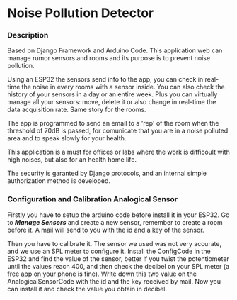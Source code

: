 # Noise Pollution Detector
### Description

Based on Django Framework and Arduino Code.
This application web can manage rumor sensors and rooms and its purpose is to prevent noise pollution.

Using an ESP32 the sensors send info to the app, you can check in real-time the noise in every rooms with a sensor inside.
You can also check the history of your sensors in a day or an entire week. 
Plus you can virtually manage all your sensors: move, delete it or also change in real-time the data acquisition rate.
Same story for the rooms.

The app is programmed to send an email to a 'rep' of the room when the threshold of 70dB is passed, 
for comunicate that you are in a noise polluted area and to speak slowly for your health.

This application is a must for offices or labs where the work is difficoult with high noises, but also for an health home life.

The security is garanted by Django protocols, and an internal simple authorization method is developed.


### Configuration and Calibration Analogical Sensor

Firstly you have to setup the arduino code before install it in your ESP32.
Go to ***Manage Sensors*** and create a new sensor, remember to create a room before it.
A mail will send to you with the id and a key of the sensor.

Then you have to calibrate it.
The sensor we used was not very accurate, and we use an SPL meter to configure it.
Install the ConfigCode in the ESP32 and find the value of the sensor, better if you twist the potentiometer until the values reach 400, 
and then check the decibel on your SPL meter (a free app on your phone is fine).
Write down this two value on the AnalogicalSensorCode with the id and the key received by mail.
Now you can install it and check the value you obtain in decibel.
